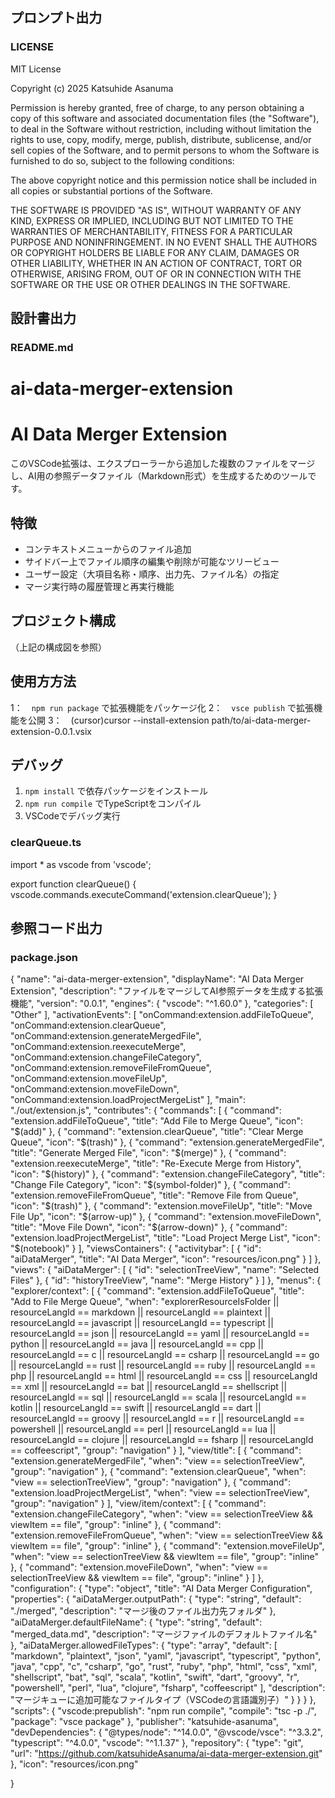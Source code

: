 ## プロンプト出力

### LICENSE

MIT License

Copyright (c) 2025 Katsuhide Asanuma

Permission is hereby granted, free of charge, to any person obtaining a copy
of this software and associated documentation files (the "Software"), to deal
in the Software without restriction, including without limitation the rights
to use, copy, modify, merge, publish, distribute, sublicense, and/or sell
copies of the Software, and to permit persons to whom the Software is
furnished to do so, subject to the following conditions:

The above copyright notice and this permission notice shall be included in all
copies or substantial portions of the Software.

THE SOFTWARE IS PROVIDED "AS IS", WITHOUT WARRANTY OF ANY KIND, EXPRESS OR
IMPLIED, INCLUDING BUT NOT LIMITED TO THE WARRANTIES OF MERCHANTABILITY,
FITNESS FOR A PARTICULAR PURPOSE AND NONINFRINGEMENT. IN NO EVENT SHALL THE
AUTHORS OR COPYRIGHT HOLDERS BE LIABLE FOR ANY CLAIM, DAMAGES OR OTHER
LIABILITY, WHETHER IN AN ACTION OF CONTRACT, TORT OR OTHERWISE, ARISING FROM,
OUT OF OR IN CONNECTION WITH THE SOFTWARE OR THE USE OR OTHER DEALINGS IN THE
SOFTWARE.


## 設計書出力

### README.md

# ai-data-merger-extension

# AI Data Merger Extension

このVSCode拡張は、エクスプローラーから追加した複数のファイルをマージし、AI用の参照データファイル（Markdown形式）を生成するためのツールです。

## 特徴
- コンテキストメニューからのファイル追加
- サイドバー上でファイル順序の編集や削除が可能なツリービュー
- ユーザー設定（大項目名称・順序、出力先、ファイル名）の指定
- マージ実行時の履歴管理と再実行機能

## プロジェクト構成

（上記の構成図を参照）

## 使用方方法
1：　`npm run package` で拡張機能をパッケージ化
2：　`vsce publish` で拡張機能を公開
3：　(cursor)cursor --install-extension path/to/ai-data-merger-extension-0.0.1.vsix

## デバッグ
1. `npm install` で依存パッケージをインストール
2. `npm run compile` でTypeScriptをコンパイル
3. VSCodeでデバッグ実行


### clearQueue.ts

import * as vscode from 'vscode';

export function clearQueue() {
    vscode.commands.executeCommand('extension.clearQueue');
}


## 参照コード出力

### package.json

{
    "name": "ai-data-merger-extension",
    "displayName": "AI Data Merger Extension",
    "description": "ファイルをマージしてAI参照データを生成する拡張機能",
    "version": "0.0.1",
    "engines": {
      "vscode": "^1.60.0"
    },
    "categories": [
      "Other"
    ],
    "activationEvents": [
      "onCommand:extension.addFileToQueue",
      "onCommand:extension.clearQueue",
      "onCommand:extension.generateMergedFile",
      "onCommand:extension.reexecuteMerge",
      "onCommand:extension.changeFileCategory",
      "onCommand:extension.removeFileFromQueue",
      "onCommand:extension.moveFileUp",
      "onCommand:extension.moveFileDown",
      "onCommand:extension.loadProjectMergeList"
    ],
    "main": "./out/extension.js",
    "contributes": {
      "commands": [
        {
          "command": "extension.addFileToQueue",
          "title": "Add File to Merge Queue",
          "icon": "$(add)"
        },
        {
          "command": "extension.clearQueue",
          "title": "Clear Merge Queue",
          "icon": "$(trash)"
        },
        {
          "command": "extension.generateMergedFile",
          "title": "Generate Merged File",
          "icon": "$(merge)"
        },
        {
          "command": "extension.reexecuteMerge",
          "title": "Re-Execute Merge from History",
          "icon": "$(history)"
        },
        {
          "command": "extension.changeFileCategory",
          "title": "Change File Category",
          "icon": "$(symbol-folder)"
        },
        {
          "command": "extension.removeFileFromQueue",
          "title": "Remove File from Queue",
          "icon": "$(trash)"
        },
        {
          "command": "extension.moveFileUp",
          "title": "Move File Up",
          "icon": "$(arrow-up)"
        },
        {
          "command": "extension.moveFileDown",
          "title": "Move File Down",
          "icon": "$(arrow-down)"
        },
        {
          "command": "extension.loadProjectMergeList",
          "title": "Load Project Merge List",
          "icon": "$(notebook)"
        }
      ],
      "viewsContainers": {
        "activitybar": [
          {
            "id": "aiDataMerger",
            "title": "AI Data Merger",
            "icon": "resources/icon.png"
          }
        ]
      },
      "views": {
        "aiDataMerger": [
          {
            "id": "selectionTreeView",
            "name": "Selected Files"
          },
          {
            "id": "historyTreeView",
            "name": "Merge History"
          }
        ]
      },
      "menus": {
        "explorer/context": [
          {
            "command": "extension.addFileToQueue",
            "title": "Add to File Merge Queue",
            "when": "explorerResourceIsFolder || resourceLangId == markdown || resourceLangId == plaintext || resourceLangId == javascript || resourceLangId == typescript || resourceLangId == json || resourceLangId == yaml || resourceLangId == python || resourceLangId == java || resourceLangId == cpp || resourceLangId == c || resourceLangId == csharp || resourceLangId == go || resourceLangId == rust || resourceLangId == ruby || resourceLangId == php || resourceLangId == html || resourceLangId == css || resourceLangId == xml || resourceLangId == bat || resourceLangId == shellscript || resourceLangId == sql || resourceLangId == scala || resourceLangId == kotlin || resourceLangId == swift || resourceLangId == dart || resourceLangId == groovy || resourceLangId == r || resourceLangId == powershell || resourceLangId == perl || resourceLangId == lua || resourceLangId == clojure || resourceLangId == fsharp || resourceLangId == coffeescript", 
            "group": "navigation"
          }
        ],
        "view/title": [
          {
            "command": "extension.generateMergedFile",
            "when": "view == selectionTreeView",
            "group": "navigation"
          },
          {
            "command": "extension.clearQueue",
            "when": "view == selectionTreeView",
            "group": "navigation"
          },
          {
            "command": "extension.loadProjectMergeList",
            "when": "view == selectionTreeView",
            "group": "navigation"
          }
        ],
        "view/item/context": [
          {
            "command": "extension.changeFileCategory",
            "when": "view == selectionTreeView && viewItem == file",
            "group": "inline"
          },
          {
            "command": "extension.removeFileFromQueue",
            "when": "view == selectionTreeView && viewItem == file",
            "group": "inline"
          },
          {
            "command": "extension.moveFileUp",
            "when": "view == selectionTreeView && viewItem == file",
            "group": "inline"
          },
          {
            "command": "extension.moveFileDown",
            "when": "view == selectionTreeView && viewItem == file",
            "group": "inline"
          }
        ]
      },
      "configuration": {
        "type": "object",
        "title": "AI Data Merger Configuration",
        "properties": {
          "aiDataMerger.outputPath": {
            "type": "string",
            "default": "./merged",
            "description": "マージ後のファイル出力先フォルダ"
          },
          "aiDataMerger.defaultFileName": {
            "type": "string",
            "default": "merged_data.md",
            "description": "マージファイルのデフォルトファイル名"
          },
          "aiDataMerger.allowedFileTypes": {
            "type": "array",
            "default": [
              "markdown",
              "plaintext",
              "json",
              "yaml",
              "javascript",
              "typescript",
              "python",
              "java",
              "cpp",
              "c",
              "csharp",
              "go",
              "rust",
              "ruby",
              "php",
              "html",
              "css",
              "xml",
              "shellscript",
              "bat",
              "sql",
              "scala",
              "kotlin",
              "swift",
              "dart",
              "groovy",
              "r",
              "powershell",
              "perl",
              "lua",
              "clojure",
              "fsharp",
              "coffeescript"
            ],
            "description": "マージキューに追加可能なファイルタイプ（VSCodeの言語識別子）"
          }
        }
      }
    },
    "scripts": {
      "vscode:prepublish": "npm run compile",
      "compile": "tsc -p ./",
      "package": "vsce package"
    },
    "publisher": "katsuhide-asanuma",
    "devDependencies": {
      "@types/node": "^14.0.0",
      "@vscode/vsce": "^3.3.2",
      "typescript": "^4.0.0",
      "vscode": "^1.1.37"
    },
    "repository": {
      "type": "git",
      "url": "https://github.com/katsuhideAsanuma/ai-data-merger-extension.git"
    },
    "icon": "resources/icon.png"

  }
  
